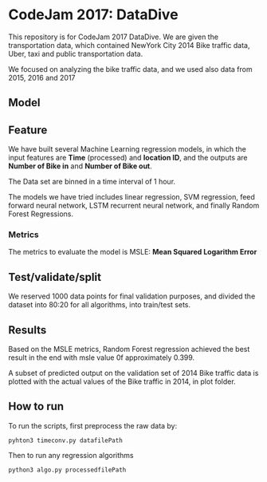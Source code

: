 # CodeJam 2017: DataDive

This repository is for CodeJam 2017 DataDive. 
We are given the transportation data, which contained NewYork City 
2014 Bike traffic data, Uber, taxi and public transportation data. 

We focused on analyzing the bike traffic data, and we used also data from 2015, 2016 and 2017


## Model

## Feature 
We have built several Machine Learning regression models, in which the input features are **Time** (processed) and **location ID**, and the outputs are **Number of Bike in** and **Number of Bike out**. 

The Data set are binned in a time interval of 1 hour. 

The models we have tried includes linear regression, SVM regression, feed forward neural network, LSTM recurrent neural network, and finally Random Forest Regressions. 

### Metrics
The metrics to evaluate the model is MSLE: **Mean Squared Logarithm Error**

## Test/validate/split

We reserved 1000 data points for final validation purposes, and divided the dataset into 80:20 for all algorithms, into train/test sets.

## Results
Based on the MSLE metrics, Random Forest regression achieved the best result in the end with msle value 0f approximately 0.399.

A  subset of predicted output on the validation set of 2014 Bike traffic data is plotted with the actual values of the Bike traffic in 2014, in plot folder.

## How to run

To run the scripts, first preprocess the raw data by:
```Python3
pyhton3 timeconv.py datafilePath
```
Then to run any regression algorithms

```Python3
python3 algo.py processedfilePath
```
